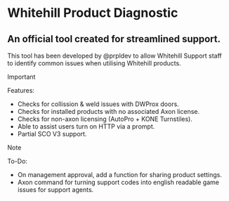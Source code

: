 # Whitehill Product Diagnostic
## An official tool created for streamlined support.

This tool has been developed by @prpldev to allow Whitehill Support staff to identify common issues when utilising Whitehill products.

> [!IMPORTANT]
> Features:
> - Checks for collission & weld issues with DWProx doors.
> - Checks for installed products with no associated Axon license.
> - Checks for non-axon licensing (AutoPro + KONE Turnstiles).
> - Able to assist users turn on HTTP via a prompt.
> - Partial SCO V3 support.

> [!NOTE]
> To-Do:
> - On management approval, add a function for sharing product settings.
> - Axon command for turning support codes into english readable game issues for support agents.
